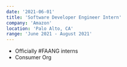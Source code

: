 ```yaml
---
date: '2021-06-01'
title: 'Software Developer Engineer Intern'
company: 'Amazon'
location: 'Palo Alto, CA'
range: 'June 2021 - August 2021'
---
```


- Officially #FAANG interns
- Consumer Org